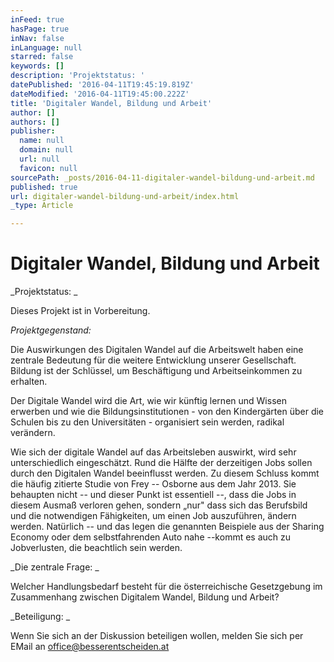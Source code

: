 ```yaml
---
inFeed: true
hasPage: true
inNav: false
inLanguage: null
starred: false
keywords: []
description: 'Projektstatus: '
datePublished: '2016-04-11T19:45:19.819Z'
dateModified: '2016-04-11T19:45:00.222Z'
title: 'Digitaler Wandel, Bildung und Arbeit'
author: []
authors: []
publisher:
  name: null
  domain: null
  url: null
  favicon: null
sourcePath: _posts/2016-04-11-digitaler-wandel-bildung-und-arbeit.md
published: true
url: digitaler-wandel-bildung-und-arbeit/index.html
_type: Article

---
```

# Digitaler Wandel, Bildung und Arbeit

_Projektstatus: _

Dieses Projekt ist in Vorbereitung.

_Projektgegenstand:_

Die Auswirkungen des Digitalen Wandel auf die
Arbeitswelt haben eine zentrale Bedeutung für die weitere Entwicklung unserer
Gesellschaft. Bildung ist der Schlüssel, um Beschäftigung und Arbeitseinkommen
zu erhalten. 

Der Digitale Wandel wird die Art, wie wir
künftig lernen und Wissen erwerben und wie die Bildungsinstitutionen - von den
Kindergärten über die Schulen bis zu den Universitäten - organisiert sein
werden, radikal verändern. 

Wie sich der digitale Wandel auf das
Arbeitsleben auswirkt, wird sehr unterschiedlich eingeschätzt. Rund die Hälfte
der derzeitigen Jobs sollen durch den Digitalen Wandel beeinflusst werden. Zu
diesem Schluss kommt die häufig zitierte Studie von Frey -- Osborne aus dem Jahr
2013\. Sie behaupten nicht -- und dieser Punkt ist essentiell --, dass die Jobs in
diesem Ausmaß verloren gehen, sondern „nur" dass sich das Berufsbild und die
notwendigen Fähigkeiten, um einen Job auszuführen, ändern werden. Natürlich --
und das legen die genannten Beispiele aus der Sharing Economy oder dem
selbstfahrenden Auto nahe --kommt es auch zu Jobverlusten, die beachtlich sein
werden. 

_Die zentrale Frage: _

Welcher Handlungsbedarf besteht für die
österreichische Gesetzgebung im Zusammenhang zwischen Digitalem Wandel, Bildung
und Arbeit?

_Beteiligung: _

Wenn Sie sich an der Diskussion beteiligen wollen, melden Sie sich per EMail an office@besserentscheiden.at